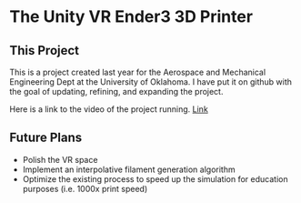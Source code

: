 # The Unity VR Ender3 3D Printer

## This Project

This is a project created last year for the Aerospace and Mechanical Engineering Dept at the University of Oklahoma. I have put it on github with the goal of updating, refining, and expanding the project.

Here is a link to the video of the project running. [Link](https://youtu.be/wmO6mNcXpJM)

## Future Plans
- Polish the VR space
- Implement an interpolative filament generation algorithm
- Optimize the existing process to speed up the simulation for education purposes (i.e. 1000x print speed)